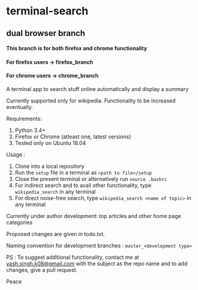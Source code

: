 # terminal-search
## dual browser branch

#### This branch is for both firefox and chrome functionality
#### For firefox users -> firefox_branch
#### For chrome users  -> chrome_branch

A terminal app to search stuff online automatically and display a summary

Currently supported only for wikipedia. Functionality to be increased eventually.

Requirements:
1. Python 3.4+
2. Firefox or Chrome (atleast one, latest versions)
3. Tested only on Ubuntu 18.04

Usage : 
1. Clone into a local repository
2. Run the `setup` file in a terminal as `<path to file>/setup`
3. Close the present terminal or alternatively run `source .bashrc` 
4. For indirect search and to avail other functionality, type `wikipedia_search` in any terminal
5. For direct noise-free search, type `wikipedia_search <name of topic>` in any terminal

Currently under author development: top articles and other home page categories

Proposed changes are given in todo.txt.

Naming convention for development branches : `master_<development type>`

PS : To suggest additional functionality, contact me at yash.singh.k08@gmail.com with the
     subject as the repo name and to add changes, give a pull request.

Peace
